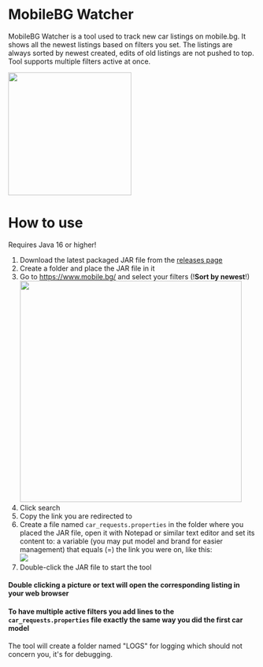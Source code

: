 # MobileBG Watcher
MobileBG Watcher is a tool used to track new car listings on mobile.bg. It shows all the newest listings based on filters you set.
The listings are always sorted by newest created, edits of old listings are not pushed to top. Tool supports multiple filters active at once.

<image width= '250' src='https://i.imgur.com/lQMpgGA.png'></image>

# How to use
Requires Java 16 or higher!
1. Download the latest packaged JAR file from the [releases page](https://github.com/joroto/MobileBG-Watcher/releases)
2. Create a folder and place the JAR file in it
3. Go to https://www.mobile.bg/ and select your filters (!**Sort by newest**!)<br>
   <image width= '450' src='https://i.imgur.com/HQGtDbc.png'></image>
4. Click search
5. Copy the link you are redirected to
7. Create a file named <code>car_requests.properties</code> in the folder where you placed the JAR file, open it with Notepad or similar text editor and set its content to: a variable (you may put model and brand for easier management) that equals (=) the link you were on, like this:<br>
   <image src='https://i.imgur.com/bF2Bkbr.png'></image>
8. Double-click the JAR file to start the tool

#### Double clicking a picture or text will open the corresponding listing in your web browser

#### To have multiple active filters you add lines to the <code>car_requests.properties</code> file exactly the same way you did the first car model<br>

The tool will create a folder named "LOGS" for logging which should not concern you, it's for debugging.